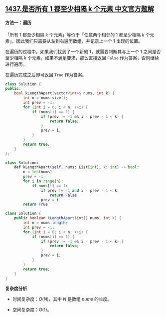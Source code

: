 ## [1437.是否所有 1 都至少相隔 k 个元素 中文官方题解](https://leetcode.cn/problems/check-if-all-1s-are-at-least-length-k-places-away/solutions/100000/shi-fou-suo-you-1-du-zhi-shao-xiang-ge-k-bxwl)
#### 方法一：遍历

「所有 $1$ 都至少相隔 $k$ 个元素」等价于「任意两个相邻的 $1$ 都至少相隔 $k$ 个元素」，因此我们只需要从左到右遍历数组，并记录上一个 $1$ 出现的位置。

在遍历的过程中，如果我们找到了一个新的 $1$，就需要判断其与上一个 $1$ 之间是否至少相隔 $k$ 个元素。如果不满足要求，那么直接返回 `False` 作为答案，否则继续进行遍历。

在遍历完成之后即可返回 `True` 作为答案。

```C++ [sol1-C++]
class Solution {
public:
    bool kLengthApart(vector<int>& nums, int k) {
        int n = nums.size();
        int prev = -1;
        for (int i = 0; i < n; ++i) {
            if (nums[i] == 1) {
                if (prev != -1 && i - prev - 1 < k) {
                    return false;
                }
                prev = i;
            }
        }
        return true;
    }
};
```

```Python [sol1-Python3]
class Solution:
    def kLengthApart(self, nums: List[int], k: int) -> bool:
        n = len(nums)
        prev = -1
        for i in range(n):
            if nums[i] == 1:
                if prev != -1 and i - prev - 1 < k:
                    return False
                prev = i
        return True
```

```Java [sol1-Java]
class Solution {
    public boolean kLengthApart(int[] nums, int k) {
        int n = nums.length;
        int prev = -1;
        for (int i = 0; i < n; ++i) {
            if (nums[i] == 1) {
                if (prev != -1 && i - prev - 1 < k) {
                    return false;
                }
                prev = i;
            }
        }
        return true;
    }
}
```

**复杂度分析**

- 时间复杂度：$O(N)$，其中 $N$ 是数组 $\textit{nums}$ 的长度。

- 空间复杂度：$O(1)$。